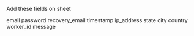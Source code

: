 Add these fields on sheet

email	password	recovery_email	timestamp	ip_address	state	city	country	worker_id	message													
